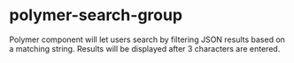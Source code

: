 # polymer-search-group
Polymer component will let users search by filtering JSON results based on a matching string. Results will be displayed after 3 characters are entered.

